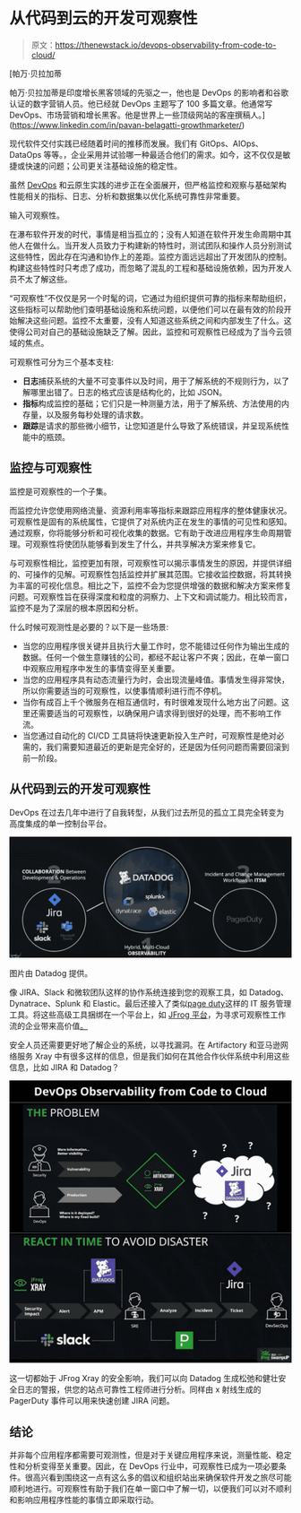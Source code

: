 # 从代码到云的开发可观察性

> 原文：<https://thenewstack.io/devops-observability-from-code-to-cloud/>

[](https://www.linkedin.com/in/pavan-belagatti-growthmarketer/)

 [帕万·贝拉加蒂

帕万·贝拉加蒂是印度增长黑客领域的先驱之一，他也是 DevOps 的影响者和谷歌认证的数字营销人员。他已经就 DevOps 主题写了 100 多篇文章。他通常写 DevOps、市场营销和增长黑客。他是世界上一些顶级网站的客座撰稿人。](https://www.linkedin.com/in/pavan-belagatti-growthmarketer/) [](https://www.linkedin.com/in/pavan-belagatti-growthmarketer/)

现代软件交付实践已经随着时间的推移而发展。我们有 GitOps、AIOps、DataOps 等等。，企业采用并试验哪一种最适合他们的需求。如今，这不仅仅是敏捷或快速的问题；公司更关注基础设施的稳定性。

虽然 [DevOps](https://jfrog.com/devops-tools/what-is-devops/) 和云原生实践的进步正在全面展开，但严格监控和观察与基础架构性能相关的指标、日志、分析和数据集以优化系统可靠性非常重要。

输入可观察性。

在瀑布软件开发的时代，事情是相当孤立的；没有人知道在软件开发生命周期中其他人在做什么。当开发人员致力于构建新的特性时，测试团队和操作人员分别测试这些特性，因此存在沟通和协作上的差距。监控方面远远超出了开发团队的控制。构建这些特性时只考虑了成功，而忽略了混乱的工程和基础设施依赖，因为开发人员不太了解这些。

“可观察性”不仅仅是另一个时髦的词，它通过为组织提供可靠的指标来帮助组织，这些指标可以帮助他们查明基础设施和系统问题，以便他们可以在最有效的阶段开始解决这些问题。监控不太重要，没有人知道这些系统之间和内部发生了什么。这使得公司对自己的基础设施缺乏了解。因此，监控和可观察性已经成为了当今云领域的焦点。

可观察性可分为三个基本支柱:

*   **日志**捕获系统的大量不可变事件以及时间，用于了解系统的不规则行为，以了解哪里出错了。日志的格式应该是结构化的，比如 JSON。
*   **指标**构成监控的基础；它们只是一种测量方法，用于了解系统、方法使用的内存量，以及服务每秒处理的请求数。
*   **跟踪**是请求的那些微小细节，让您知道是什么导致了系统错误，并呈现系统性能中的瓶颈。

## 监控与可观察性

监控是可观察性的一个子集。

而监控允许您使用网络流量、资源利用率等指标来跟踪应用程序的整体健康状况。可观察性是固有的系统属性，它提供了对系统内正在发生的事情的可见性和感知。通过观察，你将能够分析和可视化收集的数据。它有助于改进应用程序生命周期管理。可观察性将使团队能够看到发生了什么，并共享解决方案来修复它。

与可观察性相比，监控更加有限，可观察性可以揭示事情发生的原因，并提供详细的、可操作的见解。可观察性包括监控并扩展其范围。它接收监控数据，将其转换为丰富的可视化信息。相比之下，监控不会为您提供增强的数据和解决方案来修复问题。可观察性旨在获得深度和粒度的洞察力、上下文和调试能力。相比较而言，监控不是为了深层的根本原因和分析。

什么时候可观测性是必要的？以下是一些场景:

*   当您的应用程序很关键并且执行大量工作时，您不能错过任何作为输出生成的数据。任何一个做生意赚钱的公司，都经不起让客户不爽；因此，在单一窗口中观察应用程序中发生的事情变得至关重要。
*   当您的应用程序具有动态流量行为时，会出现流量峰值。事情发生得非常快，所以你需要适当的可观察性，以使事情顺利进行而不停机。
*   当你有成百上千个微服务在相互通信时，有时很难发现什么地方出了问题。这里还需要适当的可观察性，以确保用户请求得到很好的处理，而不影响工作流。
*   当您通过自动化的 CI/CD 工具链将快速更新投入生产时，可观察性是绝对必需的，我们需要知道最近的更新是完全好的，还是因为任何问题而需要回滚到前一阶段。

## 从代码到云的开发可观察性

DevOps 在过去几年中进行了自我转型，从我们过去所见的孤立工具完全转变为高度集成的单一控制台平台。

![](img/4832dc5ea12a42c7ae33f18a387bda56.png)

图片由 Datadog 提供。

像 JIRA、Slack 和微软团队这样的协作系统连接到您的观察工具，如 Datadog、Dynatrace、Splunk 和 Elastic。最后还接入了类似[page duty](https://www.pagerduty.com/?utm_content=inline-mention)这样的 IT 服务管理工具。将这些高级工具捆绑在一个平台上，如 [JFrog 平台](https://jfrog.com/?utm_content=inline-mention)，为寻求可观察性工作流的企业带来高价值[。](https://jfrog.com/user-conference/devops-observability-from-code-to-cloud/)

安全人员还需要更好地了解企业的系统，以寻找漏洞。在 Artifactory 和亚马逊网络服务 Xray 中有很多这样的信息，但是我们如何在其他合作伙伴系统中利用这些信息，比如 JIRA 和 Datadog？

![](img/98b38db780bb36ea13076042de1d5233.png)

这一切都始于 JFrog Xray 的安全影响，我们可以向 Datadog 生成松弛和健壮安全日志的警报，供您的站点可靠性工程师进行分析。同样由 x 射线生成的 PagerDuty 事件可以用来快速创建 JIRA 问题。

## 结论

并非每个应用程序都需要可观测性，但是对于关键应用程序来说，测量性能、稳定性和分析变得至关重要。因此，在 DevOps 行业中，可观察性已成为一项必要条件。很高兴看到围绕这一点有这么多的倡议和组织站出来确保软件开发之旅尽可能顺利地进行。可观察性有助于我们在单一窗口中了解一切，以便我们可以对不顺利和影响应用程序性能的事情立即采取行动。

<svg xmlns:xlink="http://www.w3.org/1999/xlink" viewBox="0 0 68 31" version="1.1"><title>Group</title> <desc>Created with Sketch.</desc></svg>